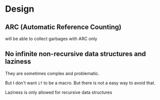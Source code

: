 # Design

## ARC (Automatic Reference Counting)

will be able to collect garbages with ARC only

## No infinite non-recursive data structures and laziness

They are sometimes complex and problematic.

But I don't want `if` to be a macro. But there is not a easy way to avoid that.

Laziness is only allowed for recursive data structures
